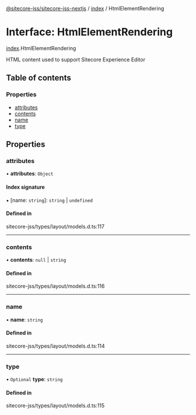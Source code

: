 [@sitecore-jss/sitecore-jss-nextjs](../README.md) / [index](../modules/index.md) / HtmlElementRendering

# Interface: HtmlElementRendering

[index](../modules/index.md).HtmlElementRendering

HTML content used to support Sitecore Experience Editor

## Table of contents

### Properties

- [attributes](index.HtmlElementRendering.md#attributes)
- [contents](index.HtmlElementRendering.md#contents)
- [name](index.HtmlElementRendering.md#name)
- [type](index.HtmlElementRendering.md#type)

## Properties

### attributes

• **attributes**: `Object`

#### Index signature

▪ [name: `string`]: `string` \| `undefined`

#### Defined in

sitecore-jss/types/layout/models.d.ts:117

___

### contents

• **contents**: ``null`` \| `string`

#### Defined in

sitecore-jss/types/layout/models.d.ts:116

___

### name

• **name**: `string`

#### Defined in

sitecore-jss/types/layout/models.d.ts:114

___

### type

• `Optional` **type**: `string`

#### Defined in

sitecore-jss/types/layout/models.d.ts:115
